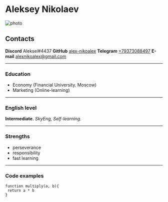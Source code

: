# Aleksey Nikolaev #
![photo](../rsschool-cv/images/photo_Aleksei.webp "Aleksei Nikolaev")

## Contacts ##
  **Discord** Aleksei#4437
  **GitHub** [alex-nikoalex](https://github.com/alex-nikoalex)
  **Telegram** [+79373088497](https://t.me/Alexnik_target)
  **E-mail** [alexnikoalex@gmail.com](alexnikoalex@gmail.com)

---

### Education ###
  * Economy (Financial University. Moscow)
  * Marketing (Online-learning)

---

### English level ###
  **Intermediate.** *SkyEng, Self-learning.*

---

### Strengths ###
  * perseverance
  * responsibility
  * fast learning

---

### Code examples ###
```
function multiply(a, b){
 return a * b
}
```